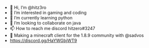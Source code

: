 - 👋 Hi, I’m @hitz3ro
- 👀 I’m interested in gaming and coding
- 🌱 I’m currently learning python
- 💞️ I’m looking to collaborate on java
- 📫 How to reach me discord hitzero#3247
- 🤑 Making a minecraft client for the 1.8.9 community with @sadvos
- https://discord.gg/HaYWGbjWT9

<!---
hitz3ro/hitz3ro is a ✨ special ✨ repository because its `README.md` (this file) appears on your GitHub profile.
You can click the Preview link to take a look at your changes.
--->
